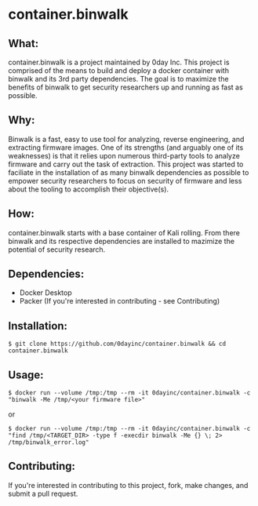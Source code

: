 # container.binwalk
## What:
container.binwalk is a project maintained by 0day Inc.  This project is comprised of the means to build and deploy a docker container with binwalk and its 3rd party dependencies.  The goal is to maximize the benefits of binwalk to get security researchers up and running as fast as possible. 

## Why:
Binwalk is a fast, easy to use tool for analyzing, reverse engineering, and extracting firmware images.  One of its strengths (and arguably one of its weaknesses) is that it relies upon numerous third-party tools to analyze firmware and carry out the task of extraction.  This project was started to faciliate in the installation of as many binwalk dependencies as possible to empower security researchers to focus on security of firmware and less about the tooling to accomplish their objective(s).

## How:
container.binwalk starts with a base container of Kali rolling.  From there binwalk and its respective dependencies are installed to mazimize the potential of security research.

## Dependencies:
* Docker Desktop
* Packer (If you're interested in contributing - see Contributing)  

## Installation:
```
$ git clone https://github.com/0dayinc/container.binwalk && cd container.binwalk
```

## Usage:
```
$ docker run --volume /tmp:/tmp --rm -it 0dayinc/container.binwalk -c "binwalk -Me /tmp/<your firmware file>"
```
or
```
$ docker run --volume /tmp:/tmp --rm -it 0dayinc/container.binwalk -c "find /tmp/<TARGET_DIR> -type f -execdir binwalk -Me {} \; 2> /tmp/binwalk_error.log"
```

## Contributing:
If you're interested in contributing to this project, fork, make changes, and submit a pull request.
